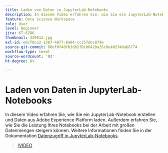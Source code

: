 ```yaml
---
title: Laden von Daten in JupyterLab-Notebooks
description: In diesem Video erfahren Sie, wie Sie ein JupyterLab-Notebook erstellen und Daten aus Adobe Experience Platform laden. Außerdem erfahren Sie, wie Sie die Leistung Ihres Notebooks bei der Arbeit mit großen Datenmengen steigern können.
feature: Data Science Workspace
role: User
level: Beginner
jira: KT-6786
thumbnail: 329612.jpg
exl-id: e6cf8ca2-1387-4877-8a04-cc257ebc879e
source-git-commit: 00ef0f40fb3d82f0c06428a35c0e402f46ab6774
workflow-type: tm+mt
source-wordcount: '93'
ht-degree: 0%

---
```


# Laden von Daten in JupyterLab-Notebooks

In diesem Video erfahren Sie, wie Sie ein JupyterLab-Notebook erstellen und Daten aus Adobe Experience Platform laden. Außerdem erfahren Sie, wie Sie die Leistung Ihres Notebooks bei der Arbeit mit großen Datenmengen steigern können. Weitere Informationen finden Sie in der Dokumentation [Datenzugriff in JupyterLab-Notebooks](https://experienceleague.adobe.com/docs/experience-platform/data-science-workspace/jupyterlab/access-notebook-data.html).

>[!VIDEO](https://video.tv.adobe.com/v/329612?learn=on)
